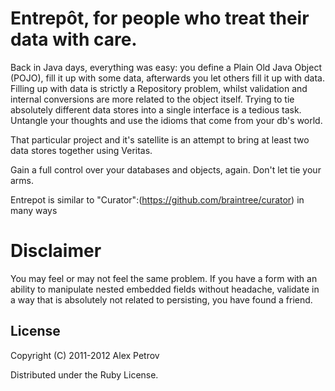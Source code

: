 # Entrepôt, for people who treat their data with care.

Back in Java days, everything was easy: you define a Plain Old Java Object (POJO), fill it up with some data, afterwards you let others fill it up with data.
Filling up with data is strictly a Repository problem, whilst validation and internal conversions are more related to the object itself. Trying to tie
absolutely different data stores into a single interface is a tedious task. Untangle your thoughts and use the idioms that come from your db's world.

That particular project and it's satellite is an attempt to bring at least two data stores together using Veritas.

Gain a full control over your databases and objects, again. Don't let tie your arms.

Entrepot is similar to "Curator":(https://github.com/braintree/curator) in many ways

# Disclaimer

You may feel or may not feel the same problem. If you have a form with an ability to manipulate nested embedded fields without headache, validate in a way that
is absolutely not related to persisting, you have found a friend.

## License

Copyright (C) 2011-2012 Alex Petrov

Distributed under the Ruby License.

